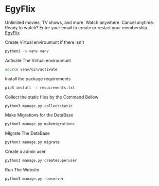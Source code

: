 # EgyFlix
Unlimited movies, TV shows, and more. Watch anywhere. Cancel anytime. Ready to watch? Enter your email to create or restart your membership. [EgyFlix]()


Create Virtual enviroumunt if there isn't
```bash
python3 -m venv venv
```
Activate The Virtual enviroumunt
```bash
source venv/bin/activate
```
Install the package requirements
```bash
pip3 install -r requirements.txt
```
Collect the static files by the Command Bellow
```bash
python3 manage.py collectstatic
```
Make Migrations for the DataBase
```bash
python3 manage.py makemigrations
```
Migrate The DataBase
```bash
python3 manage.py migrate
```
Create a admin user
```bash
python3 manage.py createsuperuser
```
Run The Website
```bash
python3 manage.py runserver
```
